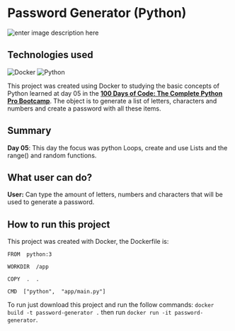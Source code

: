 # Password Generator (Python)
![enter image description here](https://res.cloudinary.com/dloadb2bx/image/upload/v1682892740/pass2_eeao63.png)

## Technologies used
![Docker](https://img.shields.io/badge/docker-%230db7ed.svg?style=for-the-badge&logo=docker&logoColor=white)  ![Python](https://img.shields.io/badge/python-3670A0?style=for-the-badge&logo=python&logoColor=ffdd54) 

This project was created using Docker to studying the basic concepts of Python learned at day 05  in the **[100 Days of Code: The Complete Python Pro Bootcamp](https://www.udemy.com/course/100-days-of-code/)**.  The object is to generate a list of letters, characters and numbers and create a password with all these items.

## Summary
**Day 05**: This day the focus was python Loops, create and use Lists and the range() and random functions.

## What user can do?

**User:** Can type the amount of letters, numbers and characters that will be used to generate a password.

## How to run this project
This project was created with Docker, the Dockerfile is:

    FROM  python:3
    
    WORKDIR  /app
    
    COPY  .  .
    
    CMD  ["python",  "app/main.py"]

To run just download this project and run the follow commands:  `docker build -t password-generator .`  then run `docker run -it password-generator`. 